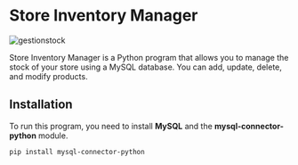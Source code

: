 # Store Inventory Manager

![gestionstock](https://user-images.githubusercontent.com/115154379/227373704-488eaae7-82ed-4b97-9f97-e056447a75c8.png)

Store Inventory Manager is a Python program that allows you to manage the stock of your store using a MySQL database. You can add, update, delete, and modify products.

## Installation
To run this program, you need to install <b>MySQL</b> and the <b>mysql-connector-python</b> module.
```
pip install mysql-connector-python
```
